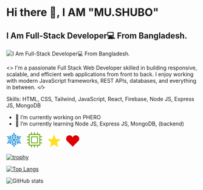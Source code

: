 # Hi there 👋, I AM  "MU.SHUBO"
## I Am Full-Stack Developer💻 From Bangladesh.
![I Am Full-Stack Developer💻 From Bangladesh.](https://i.ibb.co.com/p64MZ9qK/Picsart-25-04-29-20-47-54-710.jpg)

<> I'm a passionate Full Stack Web Developer skilled in building responsive, scalable, and efficient web applications from front to back. I enjoy working with modern JavaScript frameworks, REST APIs, databases, and everything in between. <⁄>

Skills: HTML, CSS, Tailwind, JavaScript, React, Firebase, Node JS, Express JS, MongoDB

- 🔭 I’m currently working on PHERO 
- 🌱 I’m currently learning Node JS, Express JS, MongoDB, (backend) 


<a href='https://archiveprogram.github.com/'><img src='https://raw.githubusercontent.com/acervenky/animated-github-badges/master/assets/acbadge.gif' width='40' height='40'></a> <a href='https://docs.github.com/en/developers'><img src='https://raw.githubusercontent.com/acervenky/animated-github-badges/master/assets/devbadge.gif' width='40' height='40'></a> <a href='https://stars.github.com/'><img src='https://raw.githubusercontent.com/acervenky/animated-github-badges/master/assets/starbadge.gif' width='35' height='35'></a> <a href='https://docs.github.com/en/github/supporting-the-open-source-community-with-github-sponsors'><img src='https://raw.githubusercontent.com/acervenky/animated-github-badges/master/assets/sponsorbadge.gif' width='35' height='35'></a> 

[![trophy](https://github-profile-trophy.vercel.app/?username=MUSHUBO)](https://github.com/ryo-ma/github-profile-trophy)

[![Top Langs](https://github-readme-stats.vercel.app/api/top-langs/?username=MUSHUBO)](https://github.com/anuraghazra/github-readme-stats)

![GitHub stats](https://github-readme-stats.vercel.app/api?username=MUSHUBO&show_icons=true&count_private=true)  

